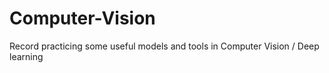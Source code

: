 # Computer-Vision

Record practicing some useful models and tools in Computer Vision / Deep learning